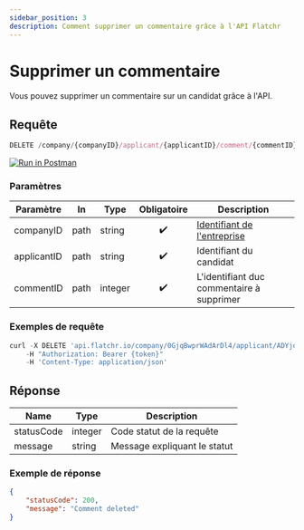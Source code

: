 ```yaml
---
sidebar_position: 3
description: Comment supprimer un commentaire grâce à l'API Flatchr
---
```



# Supprimer un commentaire

Vous pouvez supprimer un commentaire sur un candidat grâce à l'API.


## Requête


```jsx
DELETE /company/{companyID}/applicant/{applicantID}/comment/{commentID}
```
[![Run in Postman](https://run.pstmn.io/button.svg)](https://god.gw.postman.com/run-collection/18861404-2bd60cea-6942-4809-83e7-e8869748aa62?action=collection%2Ffork&collection-url=entityId%3D18861404-2bd60cea-6942-4809-83e7-e8869748aa62%26entityType%3Dcollection%26workspaceId%3D9ab396af-18af-4f93-809c-cddd2fbd1422)


### Paramètres
|Paramètre|In|Type|Obligatoire|Description|
|---|---|---|---|---|
companyID|path|string|<center>✔️</center>|[Identifiant de l'entreprise](/docs/getting_started#identifiant-de-lentreprise)
applicantID|path|string|<center>✔️</center>|Identifiant du candidat
commentID|path|integer|<center>✔️</center>|L'identifiant duc commentaire à supprimer


### Exemples de requête


```jsx title="Requête cURL"
curl -X DELETE 'api.flatchr.io/company/0GjqBwprWAdArDl4/applicant/ADYjo9mGxZdkR0ry/comment/3619'
    -H "Authorization: Bearer {token}"
    -H 'Content-Type: application/json'
```



## Réponse
|Name|Type|Description|
|---|---|---|
statusCode|integer|Code statut de la requête|
message|string|Message expliquant le statut|



### Exemple de réponse

```json
{
    "statusCode": 200,
    "message": "Comment deleted"
}
```
